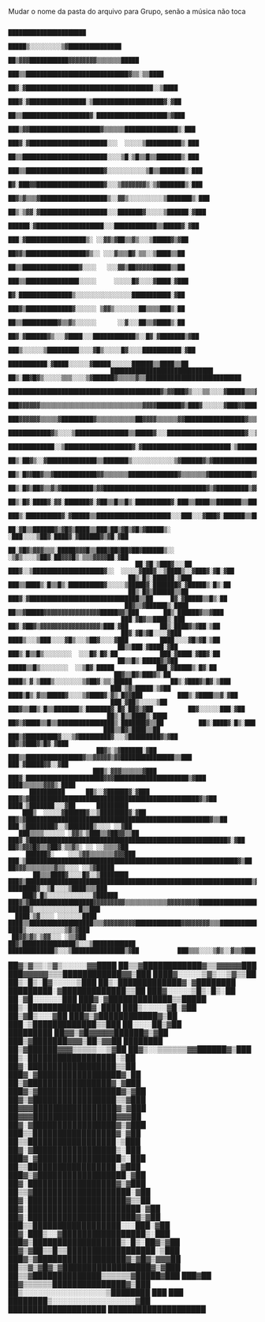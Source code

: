 Mudar o nome da pasta do arquivo para Grupo, senão a música não toca

                                                                                                                                                                       
                                                                                                                                                                       
                                                                    ██████████████████████                                                                             
                                                                  █████▒░░░░░░░░░▒▓███████████████                                                                     
                                                                 ██▒▓▓▓███████████▓▓▓▓▓▓▓▓▒▒▒▒▒▒▒█████                                                                 
                                                              ███▒▒█████████████████████████████▓▒▒░▒▒████                                                             
                                                             ██▓░▓████████████████████████████████████░░▒████                                                          
                                                            ███▓░▓████████████████░▒████████████████████▓░▓██                                                          
                                                            ██▒▒███████████████████▓░████████████████████▒▓███                                                         
                                                          ███▒▓▓████████████████████▓▒▒▒▒▒▒███████████████▒░███                                                        
                                                         ███▓░▓██████████████████████░░░  ░░░░░▒██████████▒░███                                                        
                                                         ██▒▒████████████████████████░░░░▒█░▒█▒▒█▒▒███████▒░███                                                        
                                                        ███▒▒██████████████████████▓░░░░░░░░░░░▒█▒▒███████▒░███                                                        
                                                        █▓░███▓▓███████████████████▓░░░▒▓▓▓▓▓▓▓▒░▒▓███████▒░███                                                        
                                                      ██▓▒▓▒▒▒▓███████████████████▒░░▓▓▒░░░░░░░░░░▒███████▒░███                                                        
                                                      ██▒░▒▓▓░▓███████████████████░░░███████▓░░░░░▒██████░▓███                                                         
                                                       ██████░▓███████████████████░░░████████████▒▒█████▓░▓██                                                          
                                                          ███░▓█████████████████▒░ ░░▓▓▒▓██▒▒▓▒░░░▒█████▓▒▓██                                                          
                                                         ██▓▓▒█████████████████▓▒░░ ░░░▓▒▒▒█▓░▒▒░░▒████▒▒██                                                            
                                                         ██▒▒████████████████▓░░░░   ░░░▓▓▒██▓▓▓▓▓█████▒▒██                                                            
                                                        ███▒▒███████████████░░░░░     ░░░░░█▓░░░░▓████░▓███                                                            
                                                        █▓░███████████████▒░░░░░░░░░░░░░░░░███████████░▓██                                                             
                                                      ███▓▒█████████████▓░░░░░░ ▒▓▓▒░░░░░░░██▒▒▒▒███▒░██                                                               
                                                      ██▒▒██████████▓▒▒▓▒░░░░░░      ░░▓░░░██▒▒▓████▒░██                                                               
                                                    ██▓░▓██████▓▒░░░▓████░░░████████████▒░░█▓░▓███████▒▓██                                                             
                                                     ███▒░░░░░░▒█████████░░░░▓█▒░░░░░█▓░░░░███████████░▓██                                                             
                                                        ███████████░▓████░░░░░░▓█████░░░░░░██████▒▒████▒▒██                                                            
                                 █████████████████████████████    ██▒░██▓█▓▒░░░░░▒▒▒░░░░▒▓██████▓▒▒▒▒▒▓▒▒███████████████████████████                                   
                          ███████████████████████████████████████████▓▒▓▓███▓▒░░░▒▒░░░░▓█████▒▒▒▓█████▓▓██████████████████████████████████                             
                        ███▓▓▓▓▓▓▒▒▒▒▒▒▒▒▒▒▒▒▒▒▒▒▒▒▒▒▒▒▒▒▒▒▒▒▒▓▓▓▓███████▓▒███▓░░░░░░▓███▓▓████████▓▓▓▓▒▒▒▒▒▒▒▒▒▒▒▒▒▒▒▒▒▒▒▒▒▒▒▒▒▒▒▒▓████████                           
                        ███▓▓▓▓▓▓▒▒▒▒▒▓█████████▓▒▒▒▒▒▒▒▒▒▒▒██▓▓▓▓▒▒▒▒▒▒▓▓█████████████████▓▒▒▒▒▒▒▓▓▓▓▓█▓▒▒▒▒▒▒▒▒▒▒▒█████████▓▒▒▒▒▒▓▓▓▓▓▓▓██                           
                          ████████████▓▒░░░░▒███████████████▒▒█████▓░░░██████████████████████▓░░▒██████░▓██████████████▓░░░░░▓████████████                             
                                █████████████░░▒███████████████████▓░▓█████████████████████████░▒███████████████████▒░░▓████████████                                   
                                         ██▒░██▓▒░░▓██████████████▒▒███████▒░░░░░░░░░░░░▒▓██████▓▒▓██████████████▒░░█████                                              
                                         ██▒░█▓▓██▓▒▒▓████████████▓▓▒▒▒▒▒▒▒██████████████▓▒▒▒▒▒▒▒▓████████████▓▓▒▓██▒░███                                              
                                         ██▒░█▓▒██▓▒▒▓▒▓█████████▒▓▓█████████████████████████████▓▒▓█████████▒▓▓█▓▓█▒░███                                              
                                         ██▒░█▓░████▓░▓▓░███████▓░▓██▒▒█▒▒█▒░██████████▓░███▒▒████▒▒███████▒▒████▒▒█▒░███                                              
                                        ███▒░██████████▓░▓█████▒▒█████████████████████░░░███░░░▓███▓░██████▒▒███████▒░███                                              
                                        ██░▓█▒▒██████▓▒▓█▓▒████▒▒███▒██▒▓█▒▓█▒▓█████▒░  ░███░░░░▒██▓░████▓░▓██████▓▒▓█░▓██                                             
                                        ██░▓█▓▒▓▓▓▒▒▒░█████▓▓▓█▒▒███▓██▓██▓██▓██████▒░░ ░▒▓▒░░░░▒██▓░██▓▓▓█▒░▒▒▒▓▓▓▓██░▓██                                             
                                        ██░▓█░▒███▓░░░██  ███▓░░▒████████████████████▓░░  ░░░░░▓███▓░░▒████▒░░▓███▓░▓█░▓██                                             
                                      ██▒░█▒░██████░▒███    ███▒▒████▒░█▒▒█▒░██████████▓░░░░░▒█████▓░███████▓░▓█████▒░█▒░██                                            
                                      ██▒░█▓▒██████▒▒██      ███▓░▓███████████████████████████████▒▒██     █▓░▓█████▒▒█▒░██                                            
                                     ██▓▒▒▓██████▒░████         ██▒▒▓█████▓▓▓▓▓▓▓▓▓▓▓▓▓▓▓▓█████▓▓▒███       ██▒░██████▓▒▒▓███                                          
                                    ███░▓█▓▒▒████▒░███           ██▓░▓██▓▒▓▓▓▓▓▓▓▓▓▓▓▓▓▓▓▓▓▒███░▓██         ██▒░████▓▒▓██░▒██                                          
                                    ██▓░▓█▒▓█░░░░▓███            ████▒░░░▒███░░░░▓█▒░░░▒██▓░░░░▓███         ████░░░░▓█▒▓█░▒██                                          
                                   ██▒▒███░▓████░▓██              ███▒░█▒▒█▒░░░░░░░░  ░░░█▓░█▓░██            ███░▓████░▓██▓░██                                         
                                   ██▒▒█▒░█████▓▒▓██               █████▒▒█▒░░░░░░░░  ░░▒█▓░█████            ███░▓█████▒░█▓░██                                         
                                  ██▓▒▒█▓▒███▓▒░██               ████▒░▓░▒███▒░░░░░░░░▒▓██▓░▒▒░█████           ██▒░▓███▓▒█▓░▒███                                       
                                 ███░▒▓▒█████░▒▓██             ████▒█▒░▓▒▒█████▓░░░░▒▓████▓░▓▒░█▓▓███          ███▒░▓████▒▒▓░▓██                                       
                                 ███░▓██▒░░░░░▒██            ███▓▒▒██▒░█▒▒███████▒░███████▓░█▓░██▓▒▓██          ██▓░░░░░░███░▓██                                       
                                ██▒░█▒▒████▒░████           ██▓▒▓████▒▒█▒▒████████████████▒░███████▓▒▒██          ██▒░████▓░█▒░███                                     
                               ███▒▒█▓▒████▒▒██           ███▒▓█████████▓░░░▒▓█████████▓░░░▒█████████▓▒▓██        ██▓▒▓███▓▒█▓░▓███                                    
                             ██▓▒░▒▓██████░▓██          ███▒▒████████████████▓▒▒▓▓▓▓▓▒▓▓███████████████▒▒███       ███░▓█████▓▓░░▓██                                   
                            ███▒░▓▓▓▒▒▒▒▒▒▓███        ███▓░██████████████████████▓▓▓█████████████████████▒▓███     ████▒▒▒▒▒▒▓▓▓▒░████                                 
          ██████████      ██▒░░▓██████▓░▓███        ███▓▒▓████████████████████████████████████████████████▓▒▓██      ████░▒███████░░░▓██      █████████                
        ███▒  ░░░░░▓██████▓░░▒████████▓░▓██        ██▓▒▓████████████████████████████████████████████████████▓▒▒██     ███░▒████████▓░░▒███████▒░░░░ ░░▓██              
       ███▒▒▒▒░░░░░░ ░▓▓▒░▒███▒▒▓██▓▓▒▒██       ███▓░▓████████████████████████████████████████████████████████▓░▓██     ██▓▒▓▓▓█▓▒▒▓██▓░▒▒▓▒░ ░░ ░░▒▒▒▒▓██             
         ██████▓░    ░░░▒▓▓▒▒▒▒▒▒▒▓▓▓███       ███░▒████████████████████████████████████████████████████████████▓▒██      ██▓▓▓▒▒▒▒▒▒▒▒▓▒▒░░░░ ░░▒▓█████               
           ██▒▒▒████▓░░░░█▓░░▒████████       ███▓▒████████████████████████████████████████████████████████████████▒▓███    ████████▓░░▒█░░░░▒████▒▒▒███                
        ███▓░█▒░░░░░░░░░░░░░▓██████        ███▓▒▓██████████████████▓▓▓▓▓▓▓▓▓▒▒▒▒▒▒▒▒▒▒▒▒▓▓▓▓▓▓▓▓▓██████████████████▓▒▓███      ██████▒░░░░░░░░░░░░░█▒▒███              
      ████░▒▓░░░░ ░░░░░░░████           ████▒▒██████████████████▒▒▒▓▓▓▓▓▓▓▓▓█████████████▓▓▓▓▓▓▓▓▒▒▒█████████████████▓▓▒██          ████▒░░░░░░░░░░░▒▓▒▓███            
     ██▓▓▒▓▒░▒▓▓░░░ ░▒▒▓██              ██▓▒███████████████▒░░░▒████████████           █████████████▒░░░▒███████████████▒▓██           ███▒▒▒░░░░▒▓▒░░▓▒▒▓███          
   ██▓▒▓▒▒░▒▓▒░░░░░▓▓████              ██▒▒▓████████████▓▒▒▓▓▓▓▓███                              ███▓▓▓▓▓▒▒▒████████████▓▓▒███           ████▓░░░░░▒▓▒░░▒▓▒▒██         
   ██▒░█▒░█▓░░░░░▒███                ██▒░█████████████▓░▓████████                                  █████████░▓█████████████▒▒██             ███▓░░░░░▒█▒░█▒░██         
     ██░▓█░░░░░░███               ███▓░▓█████████████▒▒█████                                               ██▒░█████████████▓░████            ███▒░░░░░▓█░▓██          
     ██▒▓█▒░░░▓██                ███▓▒▓████████████▓▒██                                                     ███░▒█████████████▒▒███              ██░░░░██▒▓██          
      █████████                ██▓▓▒▓█▓▓▓▓▓██████▓▒▓██                                                        ███▒▓███████▓▓▓▒██▒▓▓██              ████████            
                              ██▒▓██████▓▓▓▒▒▒▒▒░░▒▓██                                                        ██▓▒░░▒▒▒▒▒▒▓▓██████▓▒███                                
                            ██▒░██████████████████░▒██                                                        ██▓░██████████████████▒▒██                               
                         ███▓░▓█████████████████▓░██                                                            ██▒▓█████████████████▓░▓███                            
                       ███▓▒▓█████████████████▓▒▓██                                                              ██▓▒▓█████████████████▒▒▓███                          
                      ██▓▓▓█████████████████▓▒▓███                                                                 ██▓▓▓█████████████████▓▓▓██                         
                    ██▓░▓█████████████████▓▒▓███                                                                     ███▒▒█████████████████▓░▓██                       
                   ██▒▒██████████████████░▒███                                                                         ██▓░▓█████████████████▒░███                     
                ███▓░▓█████████████████▒░███                                                                             ██▒▒██████████████████░▓███                   
              ███▓▒▓██████████████████░▓██                                                                                ██▓░██████████████████▓▒▓███                 
             ██▒▒▓████████████████████░▓██                                                                                ██▓░████████████████████▓▒▒██                
           ██▓░███████████████████████░▓██                                                                                ██▓░██████████████████████▓▒▓██              
         ███▒▒██████████████████░░░███░▓██                                                                                ██▓░███▒░░▓█████████████████▒░███            
       ███▓▒██████████████████▒░█▒░██▓▒▓██                                                                                ██▓▒▓██▒▒█▒▒██████████████████░▒███          
     ███▓▒▓██████████████████▓▒▓█▓▒▓▓▓██                                                                                    ██▒▒▓▒▓█▓▒▓██████████████████▓▒▓███        
    ██▒▒▓██████████████▒▒▒▒▒▒▓█████▓███                                                                                      ███▓██ ██▓▒▒▒▒▒▒███████████████▓▒███      
  ██▒░░░░░░░░░░░░░░░░░▒████████   ███                                                                                          ███   ████████▒░░░░░░░░░░░░░░░░░▓██     
    ████████████████████                                                                                                                     ████████████████████      
